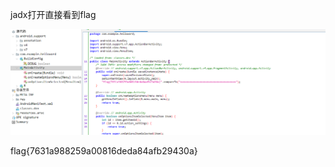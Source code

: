 jadx打开直接看到flag

![](attachments/Pasted%20image%2020230424133806.png)

flag{7631a988259a00816deda84afb29430a}